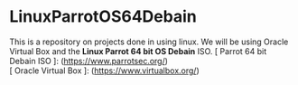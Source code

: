 # LinuxParrotOS64Debain
This is a repository on projects done in using linux. We will be using Oracle Virtual Box and the **Linux Parrot 64 bit OS Debain** ISO.
[ Parrot 64 bit Debain ISO ]: (https://www.parrotsec.org/) <br> [ Oracle Virtual Box ]: (https://www.virtualbox.org/)

